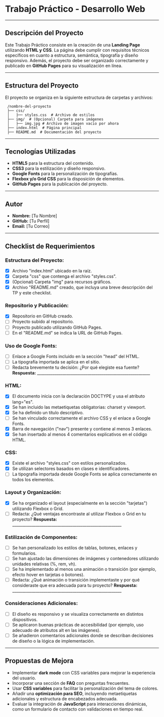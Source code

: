 # Trabajo Práctico - Desarrollo Web

---
## Descripción del Proyecto
Este Trabajo Práctico consiste en la creación de una **Landing Page** utilizando **HTML y CSS**. La página debe cumplir con requisitos técnicos específicos en cuanto a estructura, semántica, tipografía y diseño responsivo. Además, el proyecto debe ser organizado correctamente y publicado en **GitHub Pages** para su visualización en línea.

---
## Estructura del Proyecto
El proyecto se organiza en la siguiente estructura de carpetas y archivos:
```
 /nombre-del-proyecto
 ├── css/
 │   ├── styles.css  # Archivo de estilos
 ├── img/  # (Opcional) Carpeta para imágenes
 │   ├── img.jpg # Archivo de imagen vacio por ahora
 ├── index.html  # Página principal
 ├── README.md  # Documentación del proyecto
```

---
## Tecnologías Utilizadas
- **HTML5** para la estructura del contenido.
- **CSS3** para la estilización y diseño responsivo.
- **Google Fonts** para la personalización de tipografías.
- **Flexbox y/o Grid CSS** para la disposición de elementos.
- **GitHub Pages** para la publicación del proyecto.

---
## Autor
- **Nombre:** [Tu Nombre]
- **GitHub:** [Tu Perfil]
- **Email:** [Tu Correo]

---
## Checklist de Requerimientos

### Estructura del Proyecto:
- [X] Archivo "index.html" ubicado en la raíz.
- [X] Carpeta "css" que contenga el archivo "styles.css".
- [X] (Opcional) Carpeta "img" para recursos gráficos.
- [X] Archivo "README.md" creado, que incluya una breve descripción del TP y este checklist.

### Repositorio y Publicación:
- [X] Repositorio en GitHub creado.
- [ ] Proyecto subido al repositorio.
- [ ] Proyecto publicado utilizando GitHub Pages.
- [ ] En el "README.md" se indica la URL de GitHub Pages.

### Uso de Google Fonts:
- [ ] Enlace a Google Fonts incluido en la sección "head" del HTML.
- [ ] La tipografía importada se aplica en el sitio.
- [ ] Redacta brevemente tu decisión: ¿Por qué elegiste esa fuente?
  **Respuesta:** __________________________________________________________

### HTML:
- [X] El documento inicia con la declaración DOCTYPE y usa el atributo lang="es".
- [X] Se han incluido las metaetiquetas obligatorias: charset y viewport.
- [X] Se ha definido un título descriptivo.
- [ ] Se han vinculado correctamente el archivo CSS y el enlace a Google Fonts.
- [X] Barra de navegación ("nav") presente y contiene al menos 3 enlaces.
- [X] Se han insertado al menos 4 comentarios explicativos en el código HTML.

### CSS:
- [X] Existe el archivo "styles.css" con estilos personalizados.
- [X] Se utilizan selectores basados en clases e identificadores.
- [ ] La tipografía importada desde Google Fonts se aplica correctamente en todos los elementos.

### Layout y Organización:
- [X] Se ha organizado el layout (especialmente en la sección "tarjetas") utilizando Flexbox o Grid.
- [ ] Redacta: ¿Qué ventajas encontraste al utilizar Flexbox o Grid en tu proyecto?
  **Respuesta:** ________________________________________________________

### Estilización de Componentes:
- [ ] Se han personalizado los estilos de tablas, botones, enlaces y formularios.
- [ ] Se han ajustado las dimensiones de imágenes y contenedores utilizando unidades relativas (%, rem, vh).
- [ ] Se ha implementado al menos una animación o transición (por ejemplo, efecto hover en tarjetas o botones).
- [ ] Redacta: ¿Qué animación o transición implementaste y por qué consideraste que era adecuada para tu proyecto?
  **Respuesta:** ________________________________________________________

### Consideraciones Adicionales:
- [ ] El diseño es responsivo y se visualiza correctamente en distintos dispositivos.
- [ ] Se aplicaron buenas prácticas de accesibilidad (por ejemplo, uso adecuado de atributos alt en las imágenes).
- [ ] Se añadieron comentarios adicionales donde se describan decisiones de diseño o la lógica de implementación.

---
## Propuestas de Mejora
- Implementar **dark mode** con CSS variables para mejorar la experiencia del usuario.
- Incorporar una sección de **FAQ** con preguntas frecuentes.
- Usar **CSS variables** para facilitar la personalización del tema de colores.
- Añadir una **optimización para SEO**, incluyendo metaetiquetas adicionales y estructura de encabezados adecuada.
- Evaluar la integración de **JavaScript** para interacciones dinámicas, como un formulario de contacto con validaciones en tiempo real.